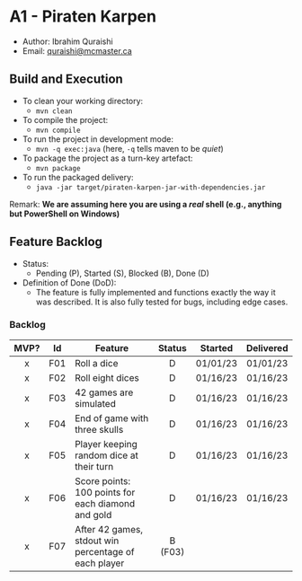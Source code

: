 # A1 - Piraten Karpen

- Author: Ibrahim Quraishi
- Email: quraishi@mcmaster.ca

## Build and Execution

- To clean your working directory:
  - `mvn clean`
- To compile the project:
  - `mvn compile`
- To run the project in development mode:
  - `mvn -q exec:java` (here, `-q` tells maven to be _quiet_)
- To package the project as a turn-key artefact:
  - `mvn package`
- To run the packaged delivery:
  - `java -jar target/piraten-karpen-jar-with-dependencies.jar`

Remark: **We are assuming here you are using a _real_ shell (e.g., anything but PowerShell on Windows)**

## Feature Backlog

- Status:
  - Pending (P), Started (S), Blocked (B), Done (D)
- Definition of Done (DoD):
  - The feature is fully implemented and functions exactly the way it was described. It is also fully tested for bugs, including edge cases.

### Backlog

| MVP? | Id  | Feature                                              | Status  | Started  | Delivered |
| :--: | :-: | ---------------------------------------------------- | :-----: | :------: | :-------: |
|  x   | F01 | Roll a dice                                          |    D    | 01/01/23 | 01/01/23  |
|  x   | F02 | Roll eight dices                                     |    D    | 01/16/23 | 01/16/23  |
|  x   | F03 | 42 games are simulated                               |    D    | 01/16/23 | 01/16/23  |
|  x   | F04 | End of game with three skulls                        |    D    | 01/16/23 | 01/16/23  |
|  x   | F05 | Player keeping random dice at their turn             |    D    | 01/16/23 | 01/16/23  |
|  x   | F06 | Score points: 100 points for each diamond and gold   |    D    | 01/16/23 | 01/16/23  |
|  x   | F07 | After 42 games, stdout win percentage of each player | B (F03) |          |
